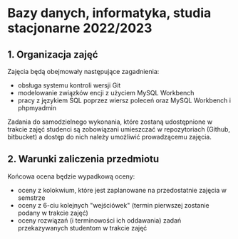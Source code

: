 # Bazy danych, informatyka, studia stacjonarne 2022/2023


## **1. Organizacja zajęć**

Zajęcia będą obejmowały następujące zagadnienia:
- obsługa systemu kontroli wersji Git
- modelowanie związków encji z użyciem MySQL Workbench
- pracy z językiem SQL poprzez wiersz poleceń oraz MySQL Workbench i phpmyadmin

Zadania do samodzielnego wykonania, które zostaną udostępnione w trakcie zajęć studenci są zobowiązani umieszczać w repozytoriach (Github, bitbucket) a dostęp do nich należy umożliwić prowadzącemu zajęcia.



## **2. Warunki zaliczenia przedmiotu**

Końcowa ocena będzie wypadkową oceny:
- oceny z kolokwium, które jest zaplanowane na przedostatnie zajęcia w semstrze
- oceny z 6-ciu kolejnych "wejściówek" (termin pierwszej zostanie podany w trakcie zajęć)
- oceny rozwiązań (i terminowości ich oddawania) zadań przekazywanych studentom w trakcie zajęć